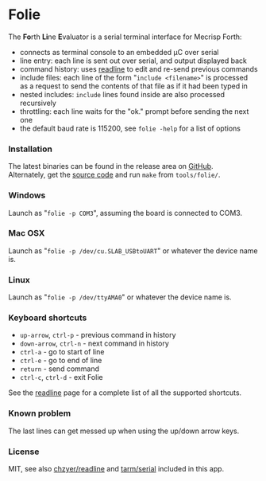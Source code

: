 # Folie

The **Fo**rth **Li**ne **E**valuator is a serial terminal interface for Mecrisp Forth:

* connects as terminal console to an embedded µC over serial
* line entry: each line is sent out over serial, and output displayed back
* command history: uses [readline][RL] to edit and re-send previous commands
* include files: each line of the form "`include <filename>`" is processed  
  as a request to send the contents of that file as if it had been typed in
* nested includes: `include` lines found inside are also processed recursively
* throttling: each line waits for the "ok." prompt before sending the next one
* the default baud rate is 115200, see `folie -help` for a list of options

### Installation

The latest binaries can be found in the release area on [GitHub][GH].  
Alternately, get the [source code][SC] and run `make` from `tools/folie/`.

### Windows

Launch as "`folie -p COM3`", assuming the board is connected to COM3.

### Mac OSX

Launch as "`folie -p /dev/cu.SLAB_USBtoUART`" or whatever the device name is.

### Linux

Launch as "`folie -p /dev/ttyAMA0`" or whatever the device name is.

### Keyboard shortcuts

* `up-arrow`, `ctrl-p` - previous command in history
* `down-arrow`, `ctrl-n` - next command in history
* `ctrl-a` - go to start of line
* `ctrl-e` - go to end of line
* `return` - send command
* `ctrl-c`, `ctrl-d` - exit Folie

See the [readline]() page for a complete list of all the supported shortcuts.

### Known problem

The last lines can get messed up when using the up/down arrow keys.

### License

MIT, see also [chzyer/readline][LR] and [tarm/serial][LS] included in this app.

  [RL]: http://gopkg.in/readline.v1
  [GH]: https://github.com/jeelabs/embello/releases
  [SC]: https://github.com/jeelabs/embello
  [LR]: https://github.com/chzyer/readline/blob/v1.2/LICENSE
  [LS]: https://github.com/tarm/serial/blob/master/LICENSE
